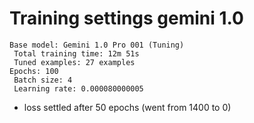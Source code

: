 
# Training settings gemini 1.0

```
Base model: Gemini 1.0 Pro 001 (Tuning)
 Total training time: 12m 51s 
 Tuned examples: 27 examples 
Epochs: 100
 Batch size: 4 
 Learning rate: 0.000080000005 
```

- loss settled after 50 epochs (went from 1400 to 0)
